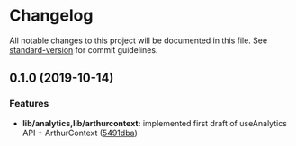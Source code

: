 # Changelog

All notable changes to this project will be documented in this file. See [standard-version](https://github.com/conventional-changelog/standard-version) for commit guidelines.

## 0.1.0 (2019-10-14)


### Features

* **lib/analytics,lib/arthurcontext:** implemented first draft of useAnalytics API + ArthurContext ([5491dba](https://github.com/arthurintelligence/arthur-js/commit/5491dba))
